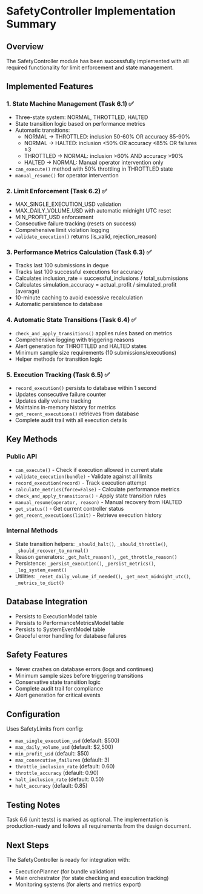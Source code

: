 # SafetyController Implementation Summary

## Overview

The SafetyController module has been successfully implemented with all required functionality for limit enforcement and state management.

## Implemented Features

### 1. State Machine Management (Task 6.1) ✅

- Three-state system: NORMAL, THROTTLED, HALTED
- State transition logic based on performance metrics
- Automatic transitions:
  - NORMAL → THROTTLED: inclusion 50-60% OR accuracy 85-90%
  - NORMAL → HALTED: inclusion <50% OR accuracy <85% OR failures ≥3
  - THROTTLED → NORMAL: inclusion >60% AND accuracy >90%
  - HALTED → NORMAL: Manual operator intervention only
- `can_execute()` method with 50% throttling in THROTTLED state
- `manual_resume()` for operator intervention

### 2. Limit Enforcement (Task 6.2) ✅

- MAX_SINGLE_EXECUTION_USD validation
- MAX_DAILY_VOLUME_USD with automatic midnight UTC reset
- MIN_PROFIT_USD enforcement
- Consecutive failure tracking (resets on success)
- Comprehensive limit violation logging
- `validate_execution()` returns (is_valid, rejection_reason)

### 3. Performance Metrics Calculation (Task 6.3) ✅

- Tracks last 100 submissions in deque
- Tracks last 100 successful executions for accuracy
- Calculates inclusion_rate = successful_inclusions / total_submissions
- Calculates simulation_accuracy = actual_profit / simulated_profit (average)
- 10-minute caching to avoid excessive recalculation
- Automatic persistence to database

### 4. Automatic State Transitions (Task 6.4) ✅

- `check_and_apply_transitions()` applies rules based on metrics
- Comprehensive logging with triggering reasons
- Alert generation for THROTTLED and HALTED states
- Minimum sample size requirements (10 submissions/executions)
- Helper methods for transition logic

### 5. Execution Tracking (Task 6.5) ✅

- `record_execution()` persists to database within 1 second
- Updates consecutive failure counter
- Updates daily volume tracking
- Maintains in-memory history for metrics
- `get_recent_executions()` retrieves from database
- Complete audit trail with all execution details

## Key Methods

### Public API

- `can_execute()` - Check if execution allowed in current state
- `validate_execution(bundle)` - Validate against all limits
- `record_execution(record)` - Track execution attempt
- `calculate_metrics(force=False)` - Calculate performance metrics
- `check_and_apply_transitions()` - Apply state transition rules
- `manual_resume(operator, reason)` - Manual recovery from HALTED
- `get_status()` - Get current controller status
- `get_recent_executions(limit)` - Retrieve execution history

### Internal Methods

- State transition helpers: `_should_halt()`, `_should_throttle()`, `_should_recover_to_normal()`
- Reason generators: `_get_halt_reason()`, `_get_throttle_reason()`
- Persistence: `_persist_execution()`, `_persist_metrics()`, `_log_system_event()`
- Utilities: `_reset_daily_volume_if_needed()`, `_get_next_midnight_utc()`, `_metrics_to_dict()`

## Database Integration

- Persists to ExecutionModel table
- Persists to PerformanceMetricsModel table
- Persists to SystemEventModel table
- Graceful error handling for database failures

## Safety Features

- Never crashes on database errors (logs and continues)
- Minimum sample sizes before triggering transitions
- Conservative state transition logic
- Complete audit trail for compliance
- Alert generation for critical events

## Configuration

Uses SafetyLimits from config:

- `max_single_execution_usd` (default: $500)
- `max_daily_volume_usd` (default: $2,500)
- `min_profit_usd` (default: $50)
- `max_consecutive_failures` (default: 3)
- `throttle_inclusion_rate` (default: 0.60)
- `throttle_accuracy` (default: 0.90)
- `halt_inclusion_rate` (default: 0.50)
- `halt_accuracy` (default: 0.85)

## Testing Notes

Task 6.6 (unit tests) is marked as optional. The implementation is production-ready and follows all requirements from the design document.

## Next Steps

The SafetyController is ready for integration with:

- ExecutionPlanner (for bundle validation)
- Main orchestrator (for state checking and execution tracking)
- Monitoring systems (for alerts and metrics export)
